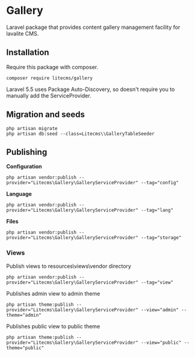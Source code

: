 # Gallery

Laravel package that provides content gallery management facility for lavalite CMS.

## Installation

Require this package with composer. 

    composer require litecms/gallery

Laravel 5.5 uses Package Auto-Discovery, so doesn't require you to manually add the ServiceProvider.

## Migration and seeds

    php artisan migrate
    php artisan db:seed --class=Litecms\\GalleryTableSeeder


## Publishing

**Configuration**

    php artisan vendor:publish --provider="Litecms\Gallery\GalleryServiceProvider" --tag="config"

**Language**

    php artisan vendor:publish --provider="Litecms\Gallery\GalleryServiceProvider" --tag="lang"

**Files**

    php artisan vendor:publish --provider="Litecms\Gallery\GalleryServiceProvider" --tag="storage"

### Views

Publish views to resources\views\vendor directory

    php artisan vendor:publish --provider="Litecms\Gallery\GalleryServiceProvider" --tag="view"

Publishes admin view to admin theme

    php artisan theme:publish --provider="Litecms\Gallery\GalleryServiceProvider" --view="admin" --theme="admin"

Publishes public view to public theme

    php artisan theme:publish --provider="Litecms\Gallery\GalleryServiceProvider" --view="public" --theme="public"